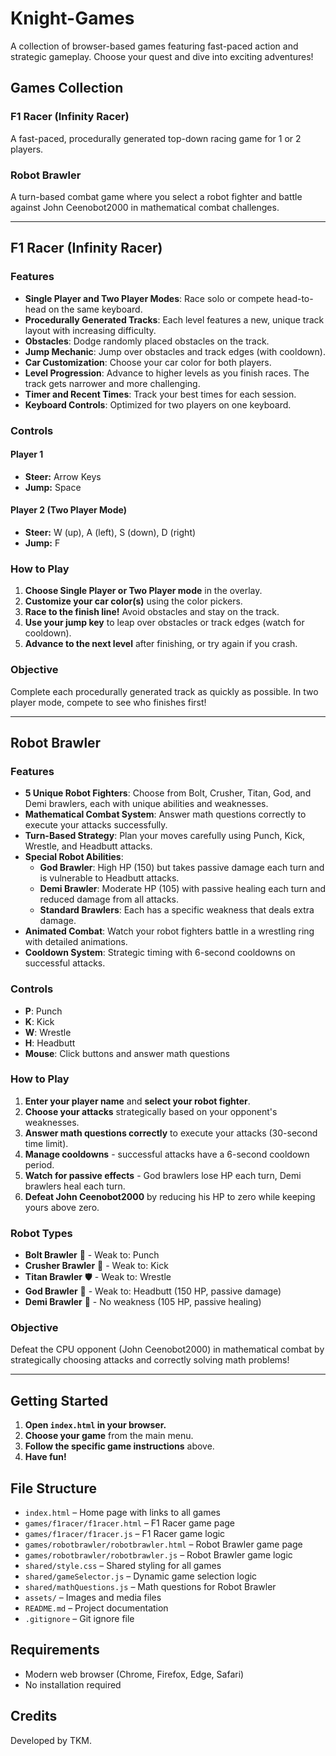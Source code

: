 # Knight-Games

A collection of browser-based games featuring fast-paced action and strategic gameplay. Choose your quest and dive into exciting adventures!

## Games Collection

### F1 Racer (Infinity Racer)
A fast-paced, procedurally generated top-down racing game for 1 or 2 players.

### Robot Brawler
A turn-based combat game where you select a robot fighter and battle against John Ceenobot2000 in mathematical combat challenges.

---

## F1 Racer (Infinity Racer)

### Features
- **Single Player and Two Player Modes**: Race solo or compete head-to-head on the same keyboard.
- **Procedurally Generated Tracks**: Each level features a new, unique track layout with increasing difficulty.
- **Obstacles**: Dodge randomly placed obstacles on the track.
- **Jump Mechanic**: Jump over obstacles and track edges (with cooldown).
- **Car Customization**: Choose your car color for both players.
- **Level Progression**: Advance to higher levels as you finish races. The track gets narrower and more challenging.
- **Timer and Recent Times**: Track your best times for each session.
- **Keyboard Controls**: Optimized for two players on one keyboard.

### Controls
#### Player 1
- **Steer:** Arrow Keys
- **Jump:** Space

#### Player 2 (Two Player Mode)
- **Steer:** W (up), A (left), S (down), D (right)
- **Jump:** F

### How to Play
1. **Choose Single Player or Two Player mode** in the overlay.
2. **Customize your car color(s)** using the color pickers.
3. **Race to the finish line!** Avoid obstacles and stay on the track.
4. **Use your jump key** to leap over obstacles or track edges (watch for cooldown).
5. **Advance to the next level** after finishing, or try again if you crash.

### Objective
Complete each procedurally generated track as quickly as possible. In two player mode, compete to see who finishes first!

---

## Robot Brawler

### Features
- **5 Unique Robot Fighters**: Choose from Bolt, Crusher, Titan, God, and Demi brawlers, each with unique abilities and weaknesses.
- **Mathematical Combat System**: Answer math questions correctly to execute your attacks successfully.
- **Turn-Based Strategy**: Plan your moves carefully using Punch, Kick, Wrestle, and Headbutt attacks.
- **Special Robot Abilities**: 
  - **God Brawler**: High HP (150) but takes passive damage each turn and is vulnerable to Headbutt attacks.
  - **Demi Brawler**: Moderate HP (105) with passive healing each turn and reduced damage from all attacks.
  - **Standard Brawlers**: Each has a specific weakness that deals extra damage.
- **Animated Combat**: Watch your robot fighters battle in a wrestling ring with detailed animations.
- **Cooldown System**: Strategic timing with 6-second cooldowns on successful attacks.

### Controls
- **P**: Punch
- **K**: Kick  
- **W**: Wrestle
- **H**: Headbutt
- **Mouse**: Click buttons and answer math questions

### How to Play
1. **Enter your player name** and **select your robot fighter**.
2. **Choose your attacks** strategically based on your opponent's weaknesses.
3. **Answer math questions correctly** to execute your attacks (30-second time limit).
4. **Manage cooldowns** - successful attacks have a 6-second cooldown period.
5. **Watch for passive effects** - God brawlers lose HP each turn, Demi brawlers heal each turn.
6. **Defeat John Ceenobot2000** by reducing his HP to zero while keeping yours above zero.

### Robot Types
- **Bolt Brawler** 🤖 - Weak to: Punch
- **Crusher Brawler** 🦾 - Weak to: Kick  
- **Titan Brawler** 🛡️ - Weak to: Wrestle
- **God Brawler** 👾 - Weak to: Headbutt (150 HP, passive damage)
- **Demi Brawler** 🦿 - No weakness (105 HP, passive healing)

### Objective
Defeat the CPU opponent (John Ceenobot2000) in mathematical combat by strategically choosing attacks and correctly solving math problems!

---

## Getting Started

1. **Open `index.html` in your browser.**
2. **Choose your game** from the main menu.
3. **Follow the specific game instructions** above.
4. **Have fun!**

## File Structure

- `index.html` – Home page with links to all games
- `games/f1racer/f1racer.html` – F1 Racer game page
- `games/f1racer/f1racer.js` – F1 Racer game logic
- `games/robotbrawler/robotbrawler.html` – Robot Brawler game page
- `games/robotbrawler/robotbrawler.js` – Robot Brawler game logic
- `shared/style.css` – Shared styling for all games
- `shared/gameSelector.js` – Dynamic game selection logic
- `shared/mathQuestions.js` – Math questions for Robot Brawler
- `assets/` – Images and media files
- `README.md` – Project documentation
- `.gitignore` – Git ignore file

## Requirements

- Modern web browser (Chrome, Firefox, Edge, Safari)
- No installation required

## Credits

Developed by TKM.
